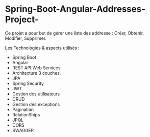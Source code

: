 # Spring-Boot-Angular-Addresses-Project-

Ce projet a pour but de gérer une liste des addresse : Créer, Obtenir, Modifier, Supprimer.

Les Technologies & aspects utilisés : 

- Spring Boot
- Angular
- REST API Web Services
- Architecture 3 couches.
- JPA
- Spring Security
- JWT
- Gestion des utilisateurs
- CRUD
- Gestion des exceptions
- Pagination
- RelationShips
- JPQL
- CORS
- SWAGGER

